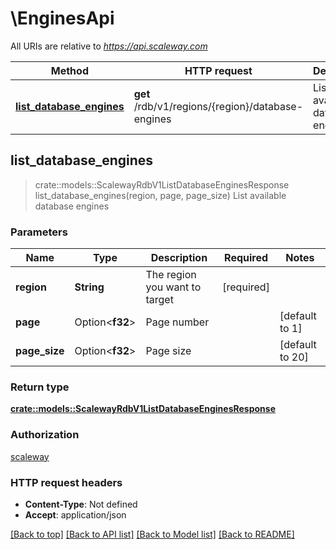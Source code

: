 # \EnginesApi

All URIs are relative to *https://api.scaleway.com*

Method | HTTP request | Description
------------- | ------------- | -------------
[**list_database_engines**](EnginesApi.md#list_database_engines) | **get** /rdb/v1/regions/{region}/database-engines | List available database engines



## list_database_engines

> crate::models::ScalewayRdbV1ListDatabaseEnginesResponse list_database_engines(region, page, page_size)
List available database engines

### Parameters


Name | Type | Description  | Required | Notes
------------- | ------------- | ------------- | ------------- | -------------
**region** | **String** | The region you want to target | [required] |
**page** | Option<**f32**> | Page number |  |[default to 1]
**page_size** | Option<**f32**> | Page size |  |[default to 20]

### Return type

[**crate::models::ScalewayRdbV1ListDatabaseEnginesResponse**](scaleway.rdb.v1.ListDatabaseEnginesResponse.md)

### Authorization

[scaleway](../README.md#scaleway)

### HTTP request headers

- **Content-Type**: Not defined
- **Accept**: application/json

[[Back to top]](#) [[Back to API list]](../README.md#documentation-for-api-endpoints) [[Back to Model list]](../README.md#documentation-for-models) [[Back to README]](../README.md)

